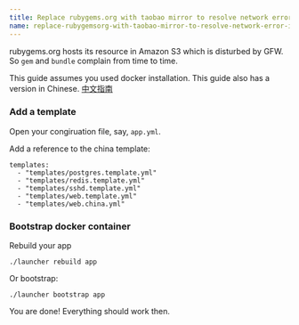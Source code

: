 ```yaml
---
title: Replace rubygems.org with taobao mirror to resolve network error in China
name: replace-rubygemsorg-with-taobao-mirror-to-resolve-network-error-in-china
---
```


rubygems.org hosts its resource in Amazon S3 which is disturbed by GFW. So `gem` and `bundle` complain from time to time.

This guide assumes you used docker installation. This guide also has a version in Chinese. [中文指南](https://meta.discoursecn.org/t/discourse/28)

### Add a template

Open your congiruation file, say,  `app.yml`.

Add a reference to the china template:

    templates:
      - "templates/postgres.template.yml"
      - "templates/redis.template.yml"
      - "templates/sshd.template.yml"
      - "templates/web.template.yml"
      - "templates/web.china.yml"

### Bootstrap docker container

Rebuild your app

    ./launcher rebuild app

Or bootstrap:

    ./launcher bootstrap app

You are done! Everything should work then.